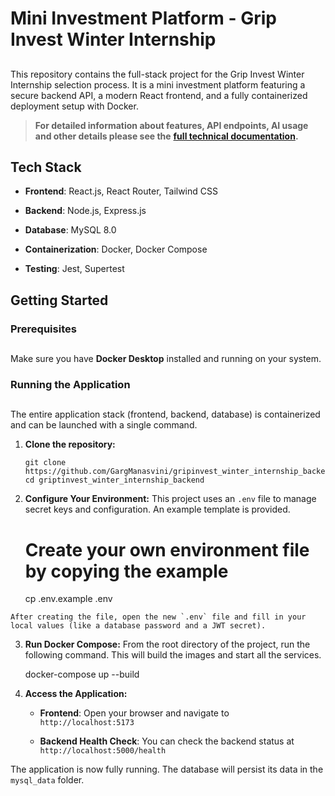# Mini Investment Platform - Grip Invest Winter Internship

## 

This repository contains the full-stack project for the Grip Invest Winter Internship selection process. It is a mini investment platform featuring a secure backend API, a modern React frontend, and a fully containerized deployment setup with Docker.

> **For detailed information about features, API endpoints, AI usage and other details please see the** [**full technical documentation**](./DOCUMENTATION.md "null")**.**

##  Tech Stack


*   **Frontend**: React.js, React Router, Tailwind CSS
    
*   **Backend**: Node.js, Express.js
    
*   **Database**: MySQL 8.0
    
*   **Containerization**: Docker, Docker Compose
    
*   **Testing**: Jest, Supertest
    

##  Getting Started

### Prerequisites

## 

Make sure you have **Docker Desktop** installed and running on your system.

### Running the Application

## 

The entire application stack (frontend, backend, database) is containerized and can be launched with a single command.

1.  **Clone the repository:**
    
        git clone https://github.com/GargManasvini/gripinvest_winter_internship_backend.git
        cd griptinvest_winter_internship_backend
        
    
2.   **Configure Your Environment:** This project uses an `.env` file to manage secret keys and configuration. An example template is provided.
    
        # Create your own environment file by copying the example
        cp .env.example .env
        
    
    After creating the file, open the new `.env` file and fill in your local values (like a database password and a JWT secret).
    
3.   **Run Docker Compose:** From the root directory of the project, run the following command. This will build the images and start all the services.
    
        docker-compose up --build
        
    
4.  **Access the Application:**
    
    *   **Frontend**: Open your browser and navigate to `http://localhost:5173`
        
    *   **Backend Health Check**: You can check the backend status at `http://localhost:5000/health`
        

The application is now fully running. The database will persist its data in the `mysql_data` folder.